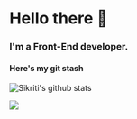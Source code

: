 # Hello there 👋
### I'm a Front-End developer.
#### Here's my git stash
![Sikriti's github stats](https://github-readme-stats.vercel.app/api?username=devloop01&show_icons=true&hide_border=true)

<a href="https://github.com/devloop01/typing-fun">
  <img align="left" src="https://github-readme-stats.vercel.app/api/pin/?username=devloop01&repo=typing-fun" />
</a>
